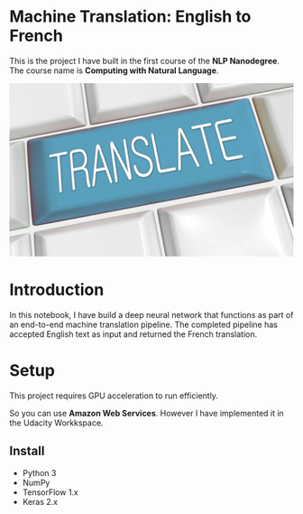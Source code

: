 # Machine Translation: English to French

This is the project I have built in the first course of the **NLP Nanodegree**. The course name is **Computing with Natural Language**.

![](translate.jpg)

# Introduction
In this notebook, I have build a deep neural network that functions as part of an end-to-end machine translation pipeline. The completed pipeline has accepted English text as input and returned the French translation.

# Setup

This project requires GPU acceleration to run efficiently. 

So you can use **Amazon Web Services**. However I have implemented it in the Udacity Workkspace.


## Install
- Python 3
- NumPy
- TensorFlow 1.x
- Keras 2.x
